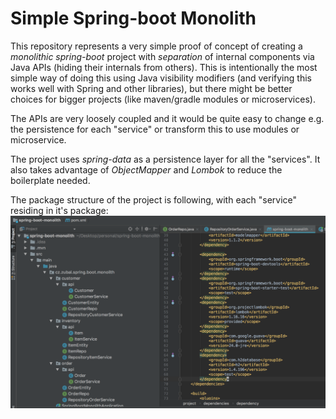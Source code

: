 # Simple Spring-boot Monolith
This repository represents a very simple proof of concept of creating a *monolithic* *spring-boot* project with *separation* of internal components via Java APIs (hiding their internals from others). This is intentionally the most simple way of doing this using Java visibility modifiers (and verifying this works well with Spring and other libraries), but there might be better choices for bigger projects (like maven/gradle modules or microservices).

The APIs are very loosely coupled and it would be quite easy to change e.g. the persistence for each "service" or transform this to use modules or microservice.

The project uses *spring-data* as a persistence layer for all the "services". It also takes advantage of *ObjectMapper* and *Lombok* to reduce the boilerplate needed.

The package structure of the project is following, with each "service" residing in it's package:
![packages](doc/packages.png)
